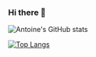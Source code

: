 ### Hi there 👋

![Antoine's GitHub stats](https://github-readme-stats.vercel.app/api?username=antoinekllee&show_icons=true&theme=dracula)

[![Top Langs](https://github-readme-stats.vercel.app/api/top-langs/?username=antoinekllee&langs_count=15&layout=compact)](https://github.com/anuraghazra/github-readme-stats)

<!--
**antoinekllee/antoinekllee** is a ✨ _special_ ✨ repository because its `README.md` (this file) appears on your GitHub profile.

Here are some ideas to get you started:

- 🔭 I’m currently working on ...
- 🌱 I’m currently learning ...
- 👯 I’m looking to collaborate on ...
- 🤔 I’m looking for help with ...
- 💬 Ask me about ...
- 📫 How to reach me: ...
- 😄 Pronouns: ...
- ⚡ Fun fact: ...
-->
